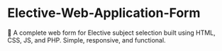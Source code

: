 # Elective-Web-Application-Form

📝 A complete web form for Elective subject selection built using HTML, CSS, JS, and PHP. Simple, responsive, and functional.
